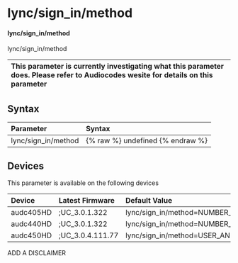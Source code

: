 ﻿---
description: lync/sign_in/method
search: false
---

# lync/sign_in/method

#### lync/sign_in/method

lync/sign_in/method


| This parameter is currently investigating what this parameter does. Please refer to Audiocodes wesite for details on this parameter | 
| :--- |

## Syntax
| Parameter | Syntax |
| :--- | :--- |
|lync/sign_in/method | {% raw %} undefined {% endraw %}|

## Devices
This parameter is available on the following devices

| Device | Latest Firmware | Default Value |
|:---|:---|:---|
| audc405HD | ;UC_3.0.1.322 | lync/sign_in/method=NUMBER_AND_PIN 
| audc440HD | ;UC_3.0.1.322 | lync/sign_in/method=NUMBER_AND_PIN 
| audc450HD | ;UC_3.0.4.111.77 | lync/sign_in/method=USER_AND_PASSWORD 

ADD A DISCLAIMER
